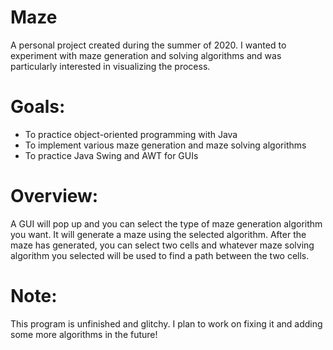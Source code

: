 # Maze
A personal project created during the summer of 2020. I wanted to experiment with maze generation and solving algorithms and was particularly interested in visualizing the process. 

# Goals:
* To practice object-oriented programming with Java
* To implement various maze generation and maze solving algorithms 
* To practice Java Swing and AWT for GUIs

# Overview:
A GUI will pop up and you can select the type of maze generation algorithm you want. It will generate a maze using the selected algorithm. After the maze has generated, you can select two cells and whatever maze solving algorithm you selected will be used to find a path between the two cells. 

# Note: 
This program is unfinished and glitchy. I plan to work on fixing it and adding some more algorithms in the future!
